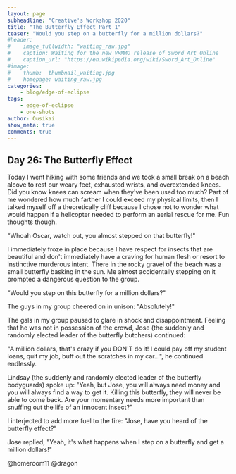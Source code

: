 ```yaml
---
layout: page
subheadline: "Creative's Workshop 2020"
title: "The Butterfly Effect Part 1"
teaser: "Would you step on a butterfly for a million dollars?"
#header:
#    image_fullwidth: "waiting_raw.jpg"
#    caption: Waiting for the new VRMMO release of Sword Art Online
#    caption_url: "https://en.wikipedia.org/wiki/Sword_Art_Online"
#image:
#    thumb:  thumbnail_waiting.jpg
#    homepage: waiting_raw.jpg
categories:
    - blog/edge-of-eclipse
tags:
    - edge-of-eclipse
    - one-shots
author: Ousikai
show_meta: true
comments: true
---
```

## Day 26: The Butterfly Effect

Today I went hiking with some friends and we took a small break on a beach alcove to rest our weary feet, exhausted wrists, and overextended knees. Did you know knees can scream when they've been used too much? Part of me wondered how much farther I could exceed my physical limits, then I talked myself off a theoretically cliff because I chose not to wonder what would happen if a helicopter needed to perform an aerial rescue for me. Fun thoughts though. 

"Whoah Oscar, watch out, you almost stepped on that butterfly!"

I immediately froze in place because I have respect for insects that are beautiful and don't immediately have a craving for human flesh or resort to instinctive murderous intent. There in the rocky gravel of the beach was a small butterfly basking in the sun. Me almost accidentally stepping on it prompted a dangerous question to the group. 

"Would you step on this butterfly for a million dollars?"

The guys in my group cheered on in unison: "Absolutely!"

The gals in my group paused to glare in shock and disappointment. Feeling that he was not in possession of the crowd, Jose (the suddenly and randomly elected leader of the butterfly butchers) continued:

"A million dollars, that's crazy if you DON'T do it! I could pay off my student loans, quit my job, buff out the scratches in my car...", he continued endlessly. 

Lindsay (the suddenly and randomly elected leader of the butterfly bodyguards) spoke up:  "Yeah, but Jose, you will always need money and you will always find a way to get it. Killing this butterfly, they will never be able to come back. Are your momentary needs more important than snuffing out the life of an innocent insect?"

I interjected to add more fuel to the fire: "Jose, have you heard of the butterfly effect?"

Jose replied, "Yeah, it's what happens when I step on a butterfly and get a million dollars!"

@homeroom11 @dragon